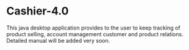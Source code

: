 # Cashier-4.0
This java desktop application provides to the user to keep tracking of product selling, account management customer and product relations. Detailed manual will be added very soon.
